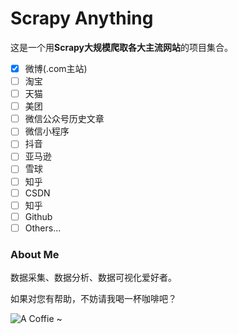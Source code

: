 # Scrapy Anything 

这是一个用**Scrapy大规模爬取各大主流网站**的项目集合。

- [x] 微博(.com主站)
- [ ] 淘宝
- [ ] 天猫
- [ ] 美团
- [ ] 微信公众号历史文章
- [ ] 微信小程序
- [ ] 抖音
- [ ] 亚马逊
- [ ] 雪球
- [ ] 知乎
- [ ] CSDN
- [ ] 知乎
- [ ] Github
- [ ] Others...

### About Me
数据采集、数据分析、数据可视化爱好者。

如果对您有帮助，不妨请我喝一杯咖啡吧？

![A Coffie ~](MarkShawn2020/ScrapyAnything/resources/mark_wechat_pocket_qr.png)
